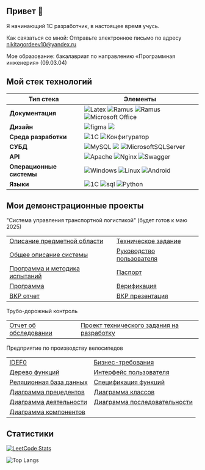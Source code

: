 ## Привет 👋
Я начинающий 1С разработчик, в настоящее время учусь[]().

Как связаться со мной: Отправьте электронное письмо по адресу [nikitagordeev10@yandex.ru](mailto:nikitagordeev10@yandex.ru)

Мое образование: бакалавриат по направлению «Программная инженерия» (09.03.04)

## Мой стек технологий

| Тип стека | Элементы |
| ---------- | -------- |
| **Документация** |  ![Latex](https://img.shields.io/badge/-latex-gray?style=for-the-badge&logo=latex&logoColor=white) ![Ramus](https://img.shields.io/badge/-ramus-gray?style=for-the-badge&logo=ramus&logoColor=white) ![Ramus](https://img.shields.io/badge/-miro-gray?style=for-the-badge&logo=MIRO&logoColor=white) ![Microsoft Office](https://img.shields.io/badge/Microsoft_Office-gray?style=for-the-badge&logo=microsoft-office&logoColor=white) | 
| **Дизайн** | ![figma](https://img.shields.io/badge/-figma-gray?style=for-the-badge&logo=figma&logoColor=white) ![](https://img.shields.io/badge/adobe%20photoshop%20-gray.svg?&style=for-the-badge&logo=adobe%20photoshop&logoColor=white) |
| **Среда разработки** | ![1C](https://img.shields.io/badge/-1С:EDT-gray?style=for-the-badge&logo=1С:EDT&logoColor=white) ![Конфигуратор ](https://img.shields.io/badge/-Конфигуратор-gray?style=for-the-badge&logo=Конфигуратор&logoColor=white) |
| **СУБД** |  ![MySQL](https://img.shields.io/badge/mysql-gray.svg?style=for-the-badge&logo=mysql&logoColor=white) ![](https://img.shields.io/badge/PostgreSQL-gray?style=for-the-badge&logo=postgresql&logoColor=white) ![MicrosoftSQLServer](https://img.shields.io/badge/Microsoft%20SQL%20Server-gray?style=for-the-badge&logo=microsoft%20sql%20server&logoColor=white) |
| **API** |  ![Apache](https://img.shields.io/badge/apache-gray.svg?style=for-the-badge&logo=apache&logoColor=white) ![Nginx](https://img.shields.io/badge/nginx-gray.svg?style=for-the-badge&logo=nginx&logoColor=white) ![Swagger](https://img.shields.io/badge/-Swagger-gray?style=for-the-badge&logo=Swagger&logoColor=white)  | 
| **Операционные системы** | ![Windows](https://img.shields.io/badge/Windows-gray?style=for-the-badge&logo=Windows&logoColor=white) ![Linux](https://img.shields.io/badge/Linux-gray?style=for-the-badge&logo=linux&logoColor=white) ![Android](https://img.shields.io/badge/Android-gray?style=for-the-badge&logo=android&logoColor=white) |
| **Языки** | ![1C](https://img.shields.io/badge/-1C-gray?style=for-the-badge&logo=1C&logoColor=white) ![sql](https://img.shields.io/badge/-sql-gray?style=for-the-badge&logo=sql&logoColor=white) ![Python](https://img.shields.io/badge/python-gray?style=for-the-badge&logo=python&logoColor=white)|

## Мои демонстрационные проекты

"Система управления транспортной логистикой" (будет готов к маю 2025)
<table>
  <tr>
    <td><a href="https://github.com/nikitagordeev10/petrsu-software-standardization-001-domain-mode">Описание предметной области</a></td>
    <td><a href="https://github.com/nikitagordeev10/petrsu-software-standardization-002-technical-task">Техническое задание</a></td>
  </tr>
  <tr>
    <td><a href="https://github.com/nikitagordeev10/petrsu-software-standardization-003-general-system-description">Общее описание системы</a></td>
    <td><a href="https://github.com/nikitagordeev10/petrsu-software-standardization-004-user-manual">Руководство пользователя</a></td>
  </tr>
  <tr>
    <td><a href="https://github.com/nikitagordeev10/petrsu-software-standardization-005-test-program">Программа и методика испытаний</a></td>
    <td><a href="https://github.com/nikitagordeev10/petrsu-software-standardization-006-program-passport">Паспорт</a></td>
  </tr>
    <tr>
    <td><a href="https://github.com/nikitagordeev10/petrsu-final-qualification-work-001-dispatcher-information-system">Программа</a></td>
    <td><a href="https://github.com/nikitagordeev10/petrsu-software-verification">Верификация</a></td>
  </tr>
    <tr>
    <td><a href="https://github.com/nikitagordeev10/petrsu-final-qualification-work-002-report">ВКР отчет</a></td>
    <td><a href="https://github.com/nikitagordeev10/petrsu-final-qualification-work-003-presentation">ВКР презентация</a></td>
  </tr>
</table>

Трубо-дорожный контроль
<table>
    <td><a href="https://github.com/nikitagordeev10/petrsu-final-qualification-work-002-report">Отчет об обследовании</a></td>
    <td><a href="https://github.com/nikitagordeev10/petrsu-final-qualification-work-003-presentation">Проект технического задания на разработку</a></td>
</table>

Предприятие по производству велосипедов
<table>
    <tr>
    <td><a href="https://github.com/nikitagordeev10/petrsu-design-information-systems-001-idef0">IDEF0</a></td>
    <td><a href="https://github.com/nikitagordeev10/petrsu-design-information-systems-002-business-requirements">Бизнес-требования</a></td>
  </tr>
      <tr>
    <td><a href="https://github.com/nikitagordeev10/petrsu-design-information-systems-003-function-tree">Дерево функций</a></td>
    <td><a href="https://github.com/nikitagordeev10/petrsu-design-information-systems-004-user-interface">Интерфейс пользователя</a></td>
  </tr>
      <tr>
    <td><a href="https://github.com/nikitagordeev10/petrsu-design-information-systems-005-relational-database">Реляционная база данных</a></td>
    <td><a href="https://github.com/nikitagordeev10/petrsu-design-information-systems-006-specification-functions">Спецификация функций</a></td>
  </tr>
      <tr>
    <td><a href="https://github.com/nikitagordeev10/petrsu-design-information-systems-007-scenario-diagram">Диаграмма прецедентов</a></td>
    <td><a href="https://github.com/nikitagordeev10/petrsu-design-information-systems-008-class-diagram">Диаграмма классов</a></td>
  </tr>
      <tr>
    <td><a href="https://github.com/nikitagordeev10/petrsu-design-information-systems-009-activity-diagram">Диаграмма деятельности</a></td>
    <td><a href="https://github.com/nikitagordeev10/petrsu-design-information-systems-010-sequence-diagram">Диаграмма последовательности</a></td>
  </tr>
    <td><a href="https://github.com/nikitagordeev10/petrsu-design-information-systems-011-component-diagram">Диаграмма компонентов</a></td>

</table>


## Статистики

[![LeetCode Stats](https://leetcode.card.workers.dev/nikitagordeev10?theme=light)](https://leetcode.com/u/nikitagordeev10/)

![Top Langs](https://github-readme-stats.vercel.app/api/top-langs/?username=nikitagordeev10&langs_count=15&theme=transparent&layout=compact)
